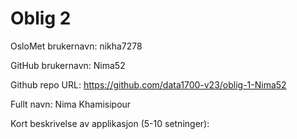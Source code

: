 Oblig 2
=======
OsloMet brukernavn: nikha7278

GitHub brukernavn: Nima52

Github repo URL: https://github.com/data1700-v23/oblig-1-Nima52

Fullt navn: Nima Khamisipour

Kort beskrivelse av applikasjon (5-10 setninger):